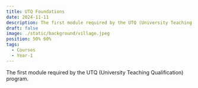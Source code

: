 ```yaml
---
title: UTQ Foundations
date: 2024-11-11
description: The first module required by the UTQ (University Teaching Qualification) program.
draft: false
image: ./static/background/village.jpeg
position: 50% 60%
tags:
  - Courses
  - Year-1
---
```


The first module required by the UTQ (University Teaching Qualification) program.
